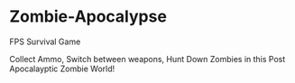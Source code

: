# Zombie-Apocalypse
FPS Survival Game

Collect Ammo, Switch between weapons, Hunt Down Zombies in this Post Apocalayptic Zombie World!
